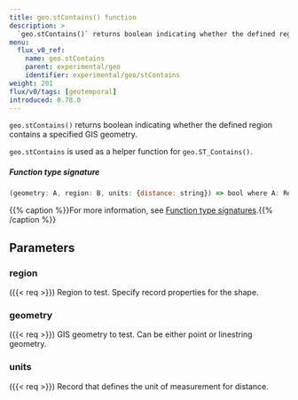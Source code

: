 ```yaml
---
title: geo.stContains() function
description: >
  `geo.stContains()` returns boolean indicating whether the defined region contains a specified GIS geometry.
menu:
  flux_v0_ref:
    name: geo.stContains
    parent: experimental/geo
    identifier: experimental/geo/stContains
weight: 201
flux/v0/tags: [geotemporal]
introduced: 0.78.0
---
```


<!------------------------------------------------------------------------------

IMPORTANT: This page was generated from comments in the Flux source code. Any
edits made directly to this page will be overwritten the next time the
documentation is generated. 

To make updates to this documentation, update the function comments above the
function definition in the Flux source code:

https://github.com/influxdata/flux/blob/master/stdlib/experimental/geo/geo.flux#L202-L205

Contributing to Flux: https://github.com/influxdata/flux#contributing
Fluxdoc syntax: https://github.com/influxdata/flux/blob/master/docs/fluxdoc.md

------------------------------------------------------------------------------->

`geo.stContains()` returns boolean indicating whether the defined region contains a specified GIS geometry.

`geo.stContains` is used as a helper function for `geo.ST_Contains()`.

##### Function type signature

```js
(geometry: A, region: B, units: {distance: string}) => bool where A: Record, B: Record
```

{{% caption %}}For more information, see [Function type signatures](/flux/v0/function-type-signatures/).{{% /caption %}}

## Parameters

### region
({{< req >}})
Region to test. Specify record properties for the shape.



### geometry
({{< req >}})
GIS geometry to test. Can be either point or linestring geometry.



### units
({{< req >}})
Record that defines the unit of measurement for distance.



